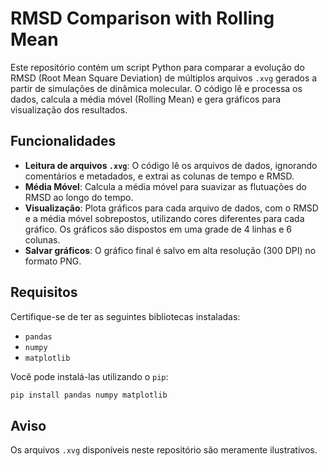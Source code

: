 # RMSD Comparison with Rolling Mean

Este repositório contém um script Python para comparar a evolução do RMSD (Root Mean Square Deviation) de múltiplos arquivos `.xvg` gerados a partir de simulações de dinâmica molecular. O código lê e processa os dados, calcula a média móvel (Rolling Mean) e gera gráficos para visualização dos resultados.

## Funcionalidades

- **Leitura de arquivos `.xvg`**: O código lê os arquivos de dados, ignorando comentários e metadados, e extrai as colunas de tempo e RMSD.
- **Média Móvel**: Calcula a média móvel para suavizar as flutuações do RMSD ao longo do tempo.
- **Visualização**: Plota gráficos para cada arquivo de dados, com o RMSD e a média móvel sobrepostos, utilizando cores diferentes para cada gráfico. Os gráficos são dispostos em uma grade de 4 linhas e 6 colunas.
- **Salvar gráficos**: O gráfico final é salvo em alta resolução (300 DPI) no formato PNG.

## Requisitos

Certifique-se de ter as seguintes bibliotecas instaladas:

- `pandas`
- `numpy`
- `matplotlib`

Você pode instalá-las utilizando o `pip`:

```bash
pip install pandas numpy matplotlib
```

## Aviso

Os arquivos `.xvg` disponíveis neste repositório são meramente ilustrativos.

<h1></h1>

